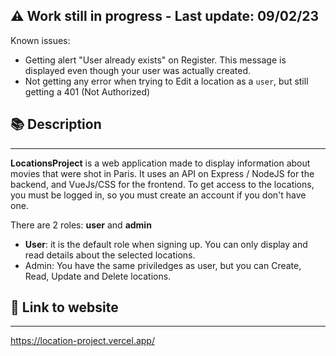 ## ⚠️ Work still in progress - Last update: 09/02/23
Known issues: 
- Getting alert "User already exists" on Register. This message is displayed even though your user was actually created.
- Not getting any error when trying to Edit a location as a `user`, but still getting a 401 (Not Authorized)

## 📚 Description
---
**LocationsProject** is a web application made to display information about movies that were shot in Paris. It uses an API on Express / NodeJS for the backend, and VueJs/CSS for the frontend.
To get access to the locations, you must be logged in, so you must create an account if you don't have one.

There are 2 roles: **user** and **admin**  
- **User**: it is the default role when signing up. You can only display and read details about the selected locations.
- Admin: You have the same priviledges as user, but you can Create, Read, Update and Delete locations. 

## 🔗 Link to website
---
https://location-project.vercel.app/
